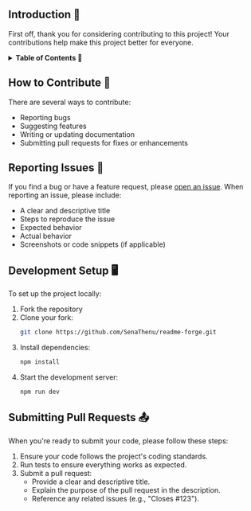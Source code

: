 ## Introduction 👋

First off, thank you for considering contributing to this project! Your contributions help make this project better for everyone.

<details>

<summary><strong>Table of Contents 📜</strong></summary>

  - [Introduction 👋](#introduction-)
  - [How to Contribute 🤔](#how-to-contribute-)
  - [Reporting Issues 📄](#reporting-issues-)
  - [Development Setup 🖥️](#development-setup-)
  - [Submitting Pull Requests 📤](#submitting-pull-requests-)

</details>

## How to Contribute 🤔

There are several ways to contribute:

- Reporting bugs
- Suggesting features
- Writing or updating documentation
- Submitting pull requests for fixes or enhancements

## Reporting Issues 📄

If you find a bug or have a feature request, please [open an issue](https://github.com/SenaThenu/readme-forge/issues). When reporting an issue, please include:

- A clear and descriptive title
- Steps to reproduce the issue
- Expected behavior
- Actual behavior
- Screenshots or code snippets (if applicable)

## Development Setup 🖥️

To set up the project locally:

1. Fork the repository
2. Clone your fork:
    ```bash
    git clone https://github.com/SenaThenu/readme-forge.git
    ```
3. Install dependencies:
    ```bash
    npm install
    ```
4. Start the development server:
    ```bash
    npm run dev
    ```

## Submitting Pull Requests 📤

When you're ready to submit your code, please follow these steps:

1. Ensure your code follows the project's coding standards.
2. Run tests to ensure everything works as expected.
3. Submit a pull request:
    - Provide a clear and descriptive title.
    - Explain the purpose of the pull request in the description.
    - Reference any related issues (e.g., "Closes #123").

